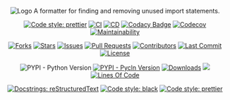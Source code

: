 <p align="center">
    <img src="docs/_media/logo-background.png" alt="Logo">
    <quote>A formatter for finding and removing unused import statements.</quote>
</p>

<p align="center">
<a href="https://hadialqattan.github.io/pycln"><img src="https://img.shields.io/badge/For%20More%20Information%20See-Pycln%20Docs-34495e.svg?style=flat-square" alt="Code style: prettier"></a>
<a href="https://github.com/hadialqattan/pycln/actions?query=workflow%3ACI"><img src="https://img.shields.io/github/workflow/status/hadialqattan/pycln/CI/master?label=CI&logo=github&style=flat-square" alt="CI"></a>
<a href="https://github.com/hadialqattan/pycln/actions?query=workflow%3ACD"><img src="https://img.shields.io/github/workflow/status/hadialqattan/pycln/CD/master?label=CD&logo=github&style=flat-square" alt="CD"></a>
<a href="https://www.codacy.com/manual/hadialqattan/pycln/dashboard?utm_source=github.com&amp;utm_medium=referral&amp;utm_content=hadialqattan/pycln&amp;utm_campaign=Badge_Grade"><img src="https://img.shields.io/codacy/grade/e7c6c290c3c149e484634ac1905800d6/master?style=flat-square" alt="Codacy Badge"></a>
<a href="https://codecov.io/gh/hadialqattan/pycln"><img src="https://img.shields.io/codecov/c/gh/hadialqattan/pycln/master?token=VVYBDCZPHR&style=flat-square" alt="Codecov"></a>
<a href="https://codeclimate.com/github/hadialqattan/pycln/maintainability"><img src="https://img.shields.io/codeclimate/maintainability/hadialqattan/pycln?style=flat-square" alt="Maintainability"></a>
</p>

<p align="center">
<a href="https://github.com/hadialqattan/pycln/fork"><img src="https://img.shields.io/github/forks/hadialqattan/pycln?style=flat-square" alt="Forks"></a>
<a href="https://github.com/hadialqattan/pycln/stargazers"><img src="https://img.shields.io/github/stars/hadialqattan/pycln?style=flat-square" alt="Stars"></a>
<a href="https://github.com/hadialqattan/pycln/issues"><img src="https://img.shields.io/github/issues/hadialqattan/pycln?style=flat-square" alt="Issues"></a>
<a href="https://github.com/hadialqattan/pycln/pulls"><img src="https://img.shields.io/github/issues-pr/hadialqattan/pycln?style=flat-square" alt="Pull Requests"></a>
<a href="https://github.com/hadialqattan/pycln/graphs/contributors"><img src="https://img.shields.io/github/contributors/hadialqattan/pycln?style=flat-square" alt="Contributors"></a>
<a href="https://github.com/hadialqattan/pycln/commits/master"><img src="https://img.shields.io/github/last-commit/hadialqattan/pycln.svg?style=flat-square" alt="Last Commit"></a>
<a href="https://github.com/hadialqattan/pycln/blob/master/LICENSE"><img src="https://img.shields.io/github/license/hadialqattan/pycln.svg?style=flat-square" alt="License"></a>
</p>

<p align="center">
<img src="https://img.shields.io/pypi/pyversions/pycln?style=flat-square" alt="PYPI - Python Version">
<a href="https://pypi.org/project/pycln/"><img src="https://img.shields.io/pypi/v/pycln?style=flat-square" alt="PYPI - Pycln Version"></a>
<a href="https://pypi.org/project/pycln/"><img src="https://img.shields.io/pypi/dm/pycln?color=dark-green&style=flat-square" alt="Downloads"></a>
<a href="https://hits.seeyoufarm.com"><img src="https://hits.seeyoufarm.com/api/count/incr/badge.svg?url=https%3A%2F%2Fgithub.com%2Fhadialqattan%2Fpycln&count_bg=%2344CC10&title_bg=%23555555&icon=&icon_color=%23E7E7E7&title=hits&edge_flat=true"/></a>
<a href="_blank"><img src="https://img.shields.io/tokei/lines/github.com/hadialqattan/pycln?style=flat-square" alt="Lines Of Code"></a>
</p>

<p align="center">
<a href="https://docutils.sourceforge.io/rst.html"><img src="https://img.shields.io/badge/docstrings-reStructuredText-gree.svg?style=flat-square" alt="Docstrings: reStructuredText"></a>
<a href="https://github.com/psf/black"><img src="https://img.shields.io/badge/code%20style-black-000000.svg?style=flat-square" alt="Code style: black"></a>
<a href="https://github.com/prettier/prettier"><img src="https://img.shields.io/badge/code%20style-prettier-ff69b4.svg?style=flat-square" alt="Code style: prettier"></a>
</p>
